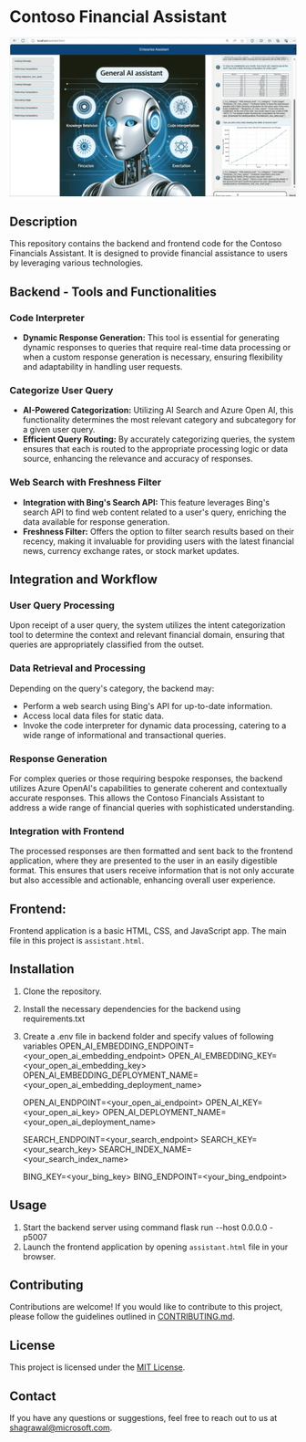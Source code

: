 # Contoso Financial Assistant

![Contoso Financials](media/ContosoFinancials.png)

## Description

This repository contains the backend and frontend code for the Contoso Financials Assistant. It is designed to provide financial assistance to users by leveraging various technologies.


## Backend - Tools and Functionalities

### Code Interpreter

- **Dynamic Response Generation:** This tool is essential for generating dynamic responses to queries that require real-time data processing or when a custom response generation is necessary, ensuring flexibility and adaptability in handling user requests.

### Categorize User Query

- **AI-Powered Categorization:** Utilizing AI Search and Azure Open AI, this functionality determines the most relevant category and subcategory for a given user query.
- **Efficient Query Routing:** By accurately categorizing queries, the system ensures that each is routed to the appropriate processing logic or data source, enhancing the relevance and accuracy of responses.

### Web Search with Freshness Filter

- **Integration with Bing's Search API:** This feature leverages Bing's search API to find web content related to a user's query, enriching the data available for response generation.
- **Freshness Filter:** Offers the option to filter search results based on their recency, making it invaluable for providing users with the latest financial news, currency exchange rates, or stock market updates.

## Integration and Workflow

### User Query Processing

Upon receipt of a user query, the system utilizes the intent categorization tool to determine the context and relevant financial domain, ensuring that queries are appropriately classified from the outset.

### Data Retrieval and Processing

Depending on the query's category, the backend may:
- Perform a web search using Bing's API for up-to-date information.
- Access local data files for static data.
- Invoke the code interpreter for dynamic data processing, catering to a wide range of informational and transactional queries.

### Response Generation

For complex queries or those requiring bespoke responses, the backend utilizes Azure OpenAI's capabilities to generate coherent and contextually accurate responses. This allows the Contoso Financials Assistant to address a wide range of financial queries with sophisticated understanding.

### Integration with Frontend

The processed responses are then formatted and sent back to the frontend application, where they are presented to the user in an easily digestible format. This ensures that users receive information that is not only accurate but also accessible and actionable, enhancing overall user experience.

## Frontend: 
Frontend application is a basic HTML, CSS, and JavaScript app.
The main file in this project is `assistant.html`.

## Installation

1. Clone the repository.
2. Install the necessary dependencies for the backend using requirements.txt
3. Create a .env file in backend folder and specify values of following variables
      OPEN_AI_EMBEDDING_ENDPOINT=<your_open_ai_embedding_endpoint>
      OPEN_AI_EMBEDDING_KEY=<your_open_ai_embedding_key>
      OPEN_AI_EMBEDDING_DEPLOYMENT_NAME=<your_open_ai_embedding_deployment_name>
      
      OPEN_AI_ENDPOINT=<your_open_ai_endpoint>
      OPEN_AI_KEY=<your_open_ai_key>
      OPEN_AI_DEPLOYMENT_NAME=<your_open_ai_deployment_name>
      
      SEARCH_ENDPOINT=<your_search_endpoint>
      SEARCH_KEY=<your_search_key>
      SEARCH_INDEX_NAME=<your_search_index_name>
      
      BING_KEY=<your_bing_key>
      BING_ENDPOINT=<your_bing_endpoint>

## Usage

1. Start the backend server using command flask run --host 0.0.0.0 -p5007
2. Launch the frontend application by opening `assistant.html` file in your browser.


## Contributing

Contributions are welcome! If you would like to contribute to this project, please follow the guidelines outlined in [CONTRIBUTING.md](path/to/CONTRIBUTING.md).

## License

This project is licensed under the [MIT License](path/to/LICENSE).

## Contact

If you have any questions or suggestions, feel free to reach out to us at [shagrawal@microsoft.com](mailto:shagrawal@microsoft.com).
